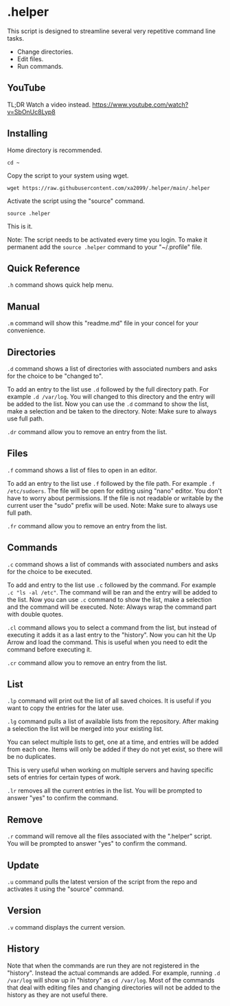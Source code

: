 .helper
=======

This script is designed to streamline several very repetitive command line tasks.

- Change directories.
- Edit files.
- Run commands.

YouTube
-------

TL;DR Watch a video instead. https://www.youtube.com/watch?v=SbOnUc8Lyp8


Installing
----------

Home directory is recommended.

`cd ~`

Copy the script to your system using wget.

`wget https://raw.githubusercontent.com/xa2099/.helper/main/.helper`

Activate the script using the "source" command.

`source .helper`

This is it.

Note: The script needs to be activated every time you login. To make it
permanent add the `source .helper` command to your "~/.profile" file.



Quick Reference
---------------

`.h` command shows quick help menu.


Manual
------

`.m` command will show this "readme.md" file in your concel for your convenience.


Directories
-----------

`.d` command shows a list of directories with associated numbers and asks for
the choice to be "changed to".

To add an entry to the list use `.d` followed by the full directory path. For
example `.d /var/log`. You will changed to this directory and the entry will be
added to the list. Now you can use the `.d` command to show the list, make a
selection and be taken to the directory. Note: Make sure to always use full
path.

`.dr` command allow you to remove an entry from the list.


Files
-----

`.f` command shows a list of files to open in an editor.

To add an entry to the list use `.f` followed by the file path. For example
`.f /etc/sudoers`. The file will be open for editing using "nano" editor.
You don't have to worry about permissions. If the file is not readable or
writable by the current user the "sudo" prefix will be used.  Note: Make sure
to always use full path.

`.fr` command allow you to remove an entry from the list.


Commands
--------

`.c` command shows a list of commands with associated numbers and asks for the
choice to be executed.

To add and entry to the list use `.c` followed by the command. For example
`.c "ls -al /etc"`. The command will be ran and the entry will be added to the
list. Now you can use `.c` command to show the list, make a selection and the
command will be executed. Note: Always wrap the command part with double quotes.

`.cl` command allows you to select a command from the list, but instead of
executing it adds it as a last entry to the "history". Now you can hit the
Up Arrow and load the command. This is useful when you need to edit the
command before executing it.

`.cr` command allow you to remove an entry from the list.


List
----

`.lp` command will print out the list of all saved choices. It is useful if
you want to copy the entries for the later use.

`.lg` command pulls a list of available lists from the repository. After
making a selection the list will be merged into your existing list.

You can select multiple lists to get, one at a time, and entries will be
added from each one. Items will only be added if they do not yet exist, so
there will be no duplicates.

This is very useful when working on multiple servers and having specific
sets of entries for certain types of work.

`.lr` removes all the current entries in the list. You will be prompted to
answer "yes" to confirm the command.


Remove
------

`.r` command will remove all the files associated with the ".helper"
script. You will be prompted to answer "yes" to confirm the command.


Update
------

`.u` command pulls the latest version of the script from the repo and
activates it using the "source" command.

Version
-------

`.v` command displays the current version.


History
-------

Note that when the commands are run they are not registered in the "history".
Instead the actual commands are added. For example, running `.d /var/log` will
show up in "history" as `cd /var/log`. Most of the commands that deal with
editing files and changing directories will not be added to the history as
they are not useful there.
